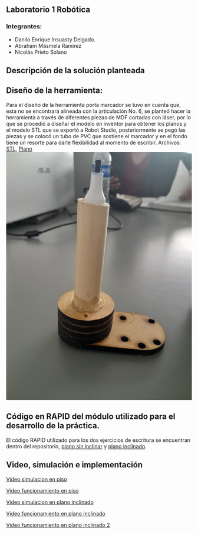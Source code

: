 ## Laboratorio 1 Robótica
### Integrantes: 
- Danilo Enrique Insuasty Delgado.
- Abraham Másmela Ramirez
- Nicolás Prieto Solano
## Descripción de la solución planteada
## Diseño de la herramienta:
Para el diseño de la herramienta porta marcador se tuvo en cuenta que, esta no se encontrará alineada con la articulación No. 6, se planteó hacer la herramienta a través de diferentes piezas de MDF cortadas con láser, por lo que se procedió a diseñar el modelo en inventor para obtener los planos y el modelo STL que se exportó a Robot Studio, posteriormente se pegó las piezas y se colocó un tubo de PVC que sostiene el marcador y en el fondo tiene un resorte para darle flexibilidad al momento de escribir. Archivos: [STL](https://github.com/AbrahamFelipe/RoboticaLab1_Abraham_Danilo_Nicolas_2023/blob/cdf70a5ca54b7efc3ba971d285862cd2c907d776/Herramienta/Herramienta.stl), 
[Plano](https://github.com/AbrahamFelipe/RoboticaLab1_Abraham_Danilo_Nicolas_2023/blob/cdf70a5ca54b7efc3ba971d285862cd2c907d776/Herramienta/PlanosCorteLaser.pdf)
![Herramienta usada](https://github.com/AbrahamFelipe/RoboticaLab1_Abraham_Danilo_Nicolas_2023/blob/main/Herramienta/image_2023-03-10_141452888.png)
## Código en RAPID del módulo utilizado para el desarrollo de la práctica.
El código RAPID utilizado para los dos ejercicios de escritura se encuentran dentro del repositorio, [plano sin inclinar]() y [plano inclinado](https://github.com/AbrahamFelipe/RoboticaLab1_Abraham_Danilo_Nicolas_2023/tree/main/Paths-CodigoRAPID/Codigo%20RAPID%20plano%20inclinado).
## Video, simulación e implementación
[Video simulacion en piso](https://github.com/AbrahamFelipe/RoboticaLab1_Abraham_Danilo_Nicolas_2023/blob/main/VideosSimulacionImplementacion/Simulacion_Escritura_En_piso.mp4)

[Video funcionamiento en piso](https://github.com/AbrahamFelipe/RoboticaLab1_Abraham_Danilo_Nicolas_2023/blob/main/VideosSimulacionImplementacion/Implementacion_Piso_Persp1.mp4)

[Video simulacion en plano inclinado](https://youtu.be/7Xnhduqu580)

[Video funcionamiento en plano inclinado](https://github.com/AbrahamFelipe/RoboticaLab1_Abraham_Danilo_Nicolas_2023/blob/main/VideosSimulacionImplementacion/Implementacion_Inclinacion_Persp1.mp4)

[Video funcionamiento en plano inclinado 2](https://github.com/AbrahamFelipe/RoboticaLab1_Abraham_Danilo_Nicolas_2023/blob/main/VideosSimulacionImplementacion/Implementacion_Inclinacion_Persp2.mp4)

